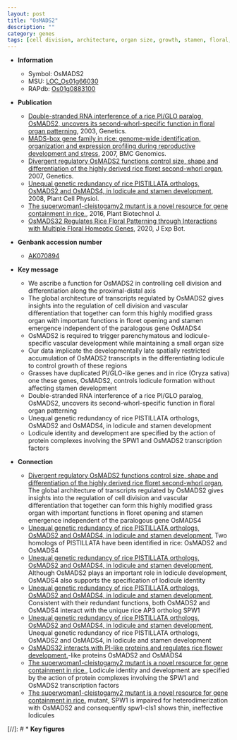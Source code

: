 ```yaml
---
layout: post
title: "OsMADS2"
description: ""
category: genes
tags: [cell division, architecture, organ size, growth, stamen, floral, development, transcription factor]
---
```


* **Information**  
    + Symbol: OsMADS2  
    + MSU: [LOC_Os01g66030](http://rice.plantbiology.msu.edu/cgi-bin/ORF_infopage.cgi?orf=LOC_Os01g66030)  
    + RAPdb: [Os01g0883100](http://rapdb.dna.affrc.go.jp/viewer/gbrowse_details/irgsp1?name=Os01g0883100)  

* **Publication**  
    + [Double-stranded RNA interference of a rice PI/GLO paralog, OsMADS2, uncovers its second-whorl-specific function in floral organ patterning](http://www.ncbi.nlm.nih.gov/pubmed?term=Double-stranded+RNA+interference+of+a+rice+PI/GLO+paralog,+OsMADS2,+uncovers+its+second-whorl-specific+function+in+floral+organ+patterning%5BTitle%5D), 2003, Genetics.
    + [MADS-box gene family in rice: genome-wide identification, organization and expression profiling during reproductive development and stress](http://www.ncbi.nlm.nih.gov/pubmed?term=MADS-box+gene+family+in+rice:+genome-wide+identification,+organization+and+expression+profiling+during+reproductive+development+and+stress%5BTitle%5D), 2007, BMC Genomics.
    + [Divergent regulatory OsMADS2 functions control size, shape and differentiation of the highly derived rice floret second-whorl organ](http://www.ncbi.nlm.nih.gov/pubmed?term=Divergent+regulatory+OsMADS2+functions+control+size,+shape+and+differentiation+of+the+highly+derived+rice+floret+second-whorl+organ%5BTitle%5D), 2007, Genetics.
    + [Unequal genetic redundancy of rice PISTILLATA orthologs, OsMADS2 and OsMADS4, in lodicule and stamen development](http://www.ncbi.nlm.nih.gov/pubmed?term=Unequal+genetic+redundancy+of+rice+PISTILLATA+orthologs,+OsMADS2+and+OsMADS4,+in+lodicule+and+stamen+development%5BTitle%5D), 2008, Plant Cell Physiol.
    + [The superwoman1-cleistogamy2 mutant is a novel resource for gene containment in rice.](http://www.ncbi.nlm.nih.gov/pubmed?term=The+superwoman1-cleistogamy2+mutant+is+a+novel+resource+for+gene+containment+in+rice.%5BTitle%5D), 2016, Plant Biotechnol J.
    + [OsMADS32 Regulates Rice Floral Patterning through Interactions with Multiple Floral Homeotic Genes](http://www.ncbi.nlm.nih.gov/pubmed?term=OsMADS32+Regulates+Rice+Floral+Patterning+through+Interactions+with+Multiple+Floral+Homeotic+Genes%5BTitle%5D), 2020, J Exp Bot.

* **Genbank accession number**  
    + [AK070894](http://www.ncbi.nlm.nih.gov/nuccore/AK070894)

* **Key message**  
    + We ascribe a function for OsMADS2 in controlling cell division and differentiation along the proximal-distal axis
    + The global architecture of transcripts regulated by OsMADS2 gives insights into the regulation of cell division and vascular differentiation that together can form this highly modified grass organ with important functions in floret opening and stamen emergence independent of the paralogous gene OsMADS4
    + OsMADS2 is required to trigger parenchymatous and lodicule-specific vascular development while maintaining a small organ size
    + Our data implicate the developmentally late spatially restricted accumulation of OsMADS2 transcripts in the differentiating lodicule to control growth of these regions
    + Grasses have duplicated PI/GLO-like genes and in rice (Oryza sativa) one these genes, OsMADS2, controls lodicule formation without affecting stamen development
    + Double-stranded RNA interference of a rice PI/GLO paralog, OsMADS2, uncovers its second-whorl-specific function in floral organ patterning
    + Unequal genetic redundancy of rice PISTILLATA orthologs, OsMADS2 and OsMADS4, in lodicule and stamen development
    + Lodicule identity and development are specified by the action of protein complexes involving the SPW1 and OsMADS2 transcription factors

* **Connection**  
    + [Divergent regulatory OsMADS2 functions control size, shape and differentiation of the highly derived rice floret second-whorl organ](http://www.ncbi.nlm.nih.gov/pubmed?term=Divergent+regulatory+OsMADS2+functions+control+size,+shape+and+differentiation+of+the+highly+derived+rice+floret+second-whorl+organ%5BTitle%5D), The global architecture of transcripts regulated by OsMADS2 gives insights into the regulation of cell division and vascular differentiation that together can form this highly modified grass organ with important functions in floret opening and stamen emergence independent of the paralogous gene OsMADS4
    + [Unequal genetic redundancy of rice PISTILLATA orthologs, OsMADS2 and OsMADS4, in lodicule and stamen development](http://www.ncbi.nlm.nih.gov/pubmed?term=Unequal+genetic+redundancy+of+rice+PISTILLATA+orthologs,+OsMADS2+and+OsMADS4,+in+lodicule+and+stamen+development%5BTitle%5D), Two homologs of PISTILLATA have been identified in rice: OsMADS2 and OsMADS4
    + [Unequal genetic redundancy of rice PISTILLATA orthologs, OsMADS2 and OsMADS4, in lodicule and stamen development](http://www.ncbi.nlm.nih.gov/pubmed?term=Unequal+genetic+redundancy+of+rice+PISTILLATA+orthologs,+OsMADS2+and+OsMADS4,+in+lodicule+and+stamen+development%5BTitle%5D), Although OsMADS2 plays an important role in lodicule development, OsMADS4 also supports the specification of lodicule identity
    + [Unequal genetic redundancy of rice PISTILLATA orthologs, OsMADS2 and OsMADS4, in lodicule and stamen development](http://www.ncbi.nlm.nih.gov/pubmed?term=Unequal+genetic+redundancy+of+rice+PISTILLATA+orthologs,+OsMADS2+and+OsMADS4,+in+lodicule+and+stamen+development%5BTitle%5D), Consistent with their redundant functions, both OsMADS2 and OsMADS4 interact with the unique rice AP3 ortholog SPW1
    + [Unequal genetic redundancy of rice PISTILLATA orthologs, OsMADS2 and OsMADS4, in lodicule and stamen development](http://www.ncbi.nlm.nih.gov/pubmed?term=Unequal+genetic+redundancy+of+rice+PISTILLATA+orthologs,+OsMADS2+and+OsMADS4,+in+lodicule+and+stamen+development%5BTitle%5D), Unequal genetic redundancy of rice PISTILLATA orthologs, OsMADS2 and OsMADS4, in lodicule and stamen development
    + [OsMADS32 interacts with PI-like proteins and regulates rice flower development.](PI)-like proteins OsMADS2 and OsMADS4
    + [The superwoman1-cleistogamy2 mutant is a novel resource for gene containment in rice.](http://www.ncbi.nlm.nih.gov/pubmed?term=The+superwoman1-cleistogamy2+mutant+is+a+novel+resource+for+gene+containment+in+rice.%5BTitle%5D), Lodicule identity and development are specified by the action of protein complexes involving the SPW1 and OsMADS2 transcription factors
    + [The superwoman1-cleistogamy2 mutant is a novel resource for gene containment in rice.](spw1-cls1) mutant, SPW1 is impaired for heterodimerization with OsMADS2 and consequently spw1-cls1 shows thin, ineffective lodicules

[//]: # * **Key figures**  



